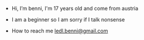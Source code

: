 - Hi, I’m benni, I'm 17 years old and come from austria

- I am a beginner so I am sorry if I talk nonsense

- How to reach me ledl.benni@gmail.com
